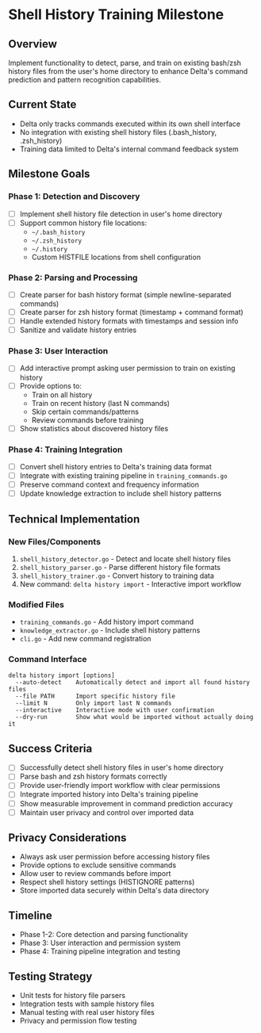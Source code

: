 # Shell History Training Milestone

## Overview
Implement functionality to detect, parse, and train on existing bash/zsh history files from the user's home directory to enhance Delta's command prediction and pattern recognition capabilities.

## Current State
- Delta only tracks commands executed within its own shell interface
- No integration with existing shell history files (.bash_history, .zsh_history)
- Training data limited to Delta's internal command feedback system

## Milestone Goals

### Phase 1: Detection and Discovery
- [ ] Implement shell history file detection in user's home directory
- [ ] Support common history file locations:
  - `~/.bash_history`
  - `~/.zsh_history` 
  - `~/.history`
  - Custom HISTFILE locations from shell configuration

### Phase 2: Parsing and Processing
- [ ] Create parser for bash history format (simple newline-separated commands)
- [ ] Create parser for zsh history format (timestamp + command format)
- [ ] Handle extended history formats with timestamps and session info
- [ ] Sanitize and validate history entries

### Phase 3: User Interaction
- [ ] Add interactive prompt asking user permission to train on existing history
- [ ] Provide options to:
  - Train on all history
  - Train on recent history (last N commands)
  - Skip certain commands/patterns
  - Review commands before training
- [ ] Show statistics about discovered history files

### Phase 4: Training Integration
- [ ] Convert shell history entries to Delta's training data format
- [ ] Integrate with existing training pipeline in `training_commands.go`
- [ ] Preserve command context and frequency information
- [ ] Update knowledge extraction to include shell history patterns

## Technical Implementation

### New Files/Components
1. `shell_history_detector.go` - Detect and locate shell history files
2. `shell_history_parser.go` - Parse different history file formats
3. `shell_history_trainer.go` - Convert history to training data
4. New command: `delta history import` - Interactive import workflow

### Modified Files
- `training_commands.go` - Add history import command
- `knowledge_extractor.go` - Include shell history patterns
- `cli.go` - Add new command registration

### Command Interface
```
delta history import [options]
  --auto-detect    Automatically detect and import all found history files
  --file PATH      Import specific history file
  --limit N        Only import last N commands
  --interactive    Interactive mode with user confirmation
  --dry-run        Show what would be imported without actually doing it
```

## Success Criteria
- [ ] Successfully detect shell history files in user's home directory
- [ ] Parse bash and zsh history formats correctly
- [ ] Provide user-friendly import workflow with clear permissions
- [ ] Integrate imported history into Delta's training pipeline
- [ ] Show measurable improvement in command prediction accuracy
- [ ] Maintain user privacy and control over imported data

## Privacy Considerations
- Always ask user permission before accessing history files
- Provide options to exclude sensitive commands
- Allow user to review commands before import
- Respect shell history settings (HISTIGNORE patterns)
- Store imported data securely within Delta's data directory

## Timeline
- Phase 1-2: Core detection and parsing functionality
- Phase 3: User interaction and permission system
- Phase 4: Training pipeline integration and testing

## Testing Strategy
- Unit tests for history file parsers
- Integration tests with sample history files
- Manual testing with real user history files
- Privacy and permission flow testing